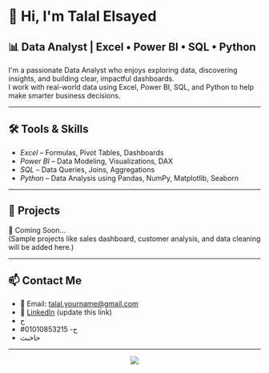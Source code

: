 # 👋 Hi, I'm Talal Elsayed

## 📊 Data Analyst | Excel • Power BI • SQL • Python

I'm a passionate Data Analyst who enjoys exploring data, discovering insights, and building clear, impactful dashboards.  
I work with real-world data using Excel, Power BI, SQL, and Python to help make smarter business decisions.

---

## 🛠️ Tools & Skills

- *Excel* – Formulas, Pivot Tables, Dashboards  
- *Power BI* – Data Modeling, Visualizations, DAX  
- *SQL* – Data Queries, Joins, Aggregations  
- *Python* – Data Analysis using Pandas, NumPy, Matplotlib, Seaborn

---

## 📁 Projects

🚧 Coming Soon...  
(Sample projects like sales dashboard, customer analysis, and data cleaning will be added here.)

---

## 📫 Contact Me

- 📧 Email: talal.yourname@gmail.com  
- 💼 [LinkedIn](https://www.linkedin.com/in/talal-data ) (update this link)
- ح
- #ح- 01010853215
- حاخىث

---

<p align="center">
  <img src="https://github-readme-stats.vercel.app/api?username=talalelsayed&show_icons=true&theme=default" />
